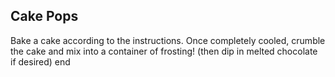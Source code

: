 ## Cake Pops

Bake a cake according to the instructions. Once completely cooled, crumble the cake and mix into a container of frosting! (then dip in melted chocolate if desired)
end